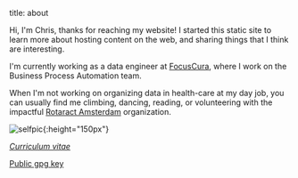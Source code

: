 title: about

Hi, I'm Chris, thanks for reaching my website! I started this static
site to learn more about hosting content on the web, and sharing
things that I think are interesting.

I'm currently working as a data engineer at
[FocusCura](https://www.focuscura.nl), where I work on the Business
Process Automation team.

When I'm not working on organizing data in health-care at my day job, you can
usually find me climbing, dancing, reading, or volunteering with the impactful
[Rotaract Amsterdam](https://rotaractamsterdam.nl) organization.

![selfpic]({static}/images/self.jpg){:height="150px"}

[_Curriculum vitae_]({static}/files/coutinho_cv.pdf)

[Public gpg key]({static}/files/pubkey.asc)
